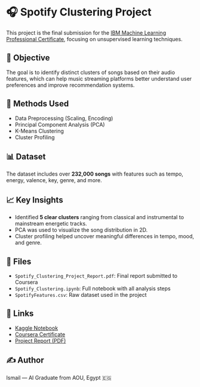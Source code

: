 # 🎧 Spotify Clustering Project

This project is the final submission for the [IBM Machine Learning Professional Certificate](https://www.coursera.org/professional-certificates/ibm-machine-learning), focusing on unsupervised learning techniques.

## 📌 Objective
The goal is to identify distinct clusters of songs based on their audio features, which can help music streaming platforms better understand user preferences and improve recommendation systems.

## 🧠 Methods Used
- Data Preprocessing (Scaling, Encoding)
- Principal Component Analysis (PCA)
- K-Means Clustering
- Cluster Profiling

## 📊 Dataset
The dataset includes over **232,000 songs** with features such as tempo, energy, valence, key, genre, and more.

## 📈 Key Insights
- Identified **5 clear clusters** ranging from classical and instrumental to mainstream energetic tracks.
- PCA was used to visualize the song distribution in 2D.
- Cluster profiling helped uncover meaningful differences in tempo, mood, and genre.

## 📁 Files
- `Spotify_Clustering_Project_Report.pdf`: Final report submitted to Coursera
- `Spotify_Clustering.ipynb`: Full notebook with all analysis steps
- `SpotifyFeatures.csv`: Raw dataset used in the project

## 🔗 Links
- [Kaggle Notebook](https://www.kaggle.com/)  
- [Coursera Certificate](https://www.coursera.org/)  
- [Project Report (PDF)](link-to-pdf)

## ✍️ Author
Ismail — AI Graduate from AOU, Egypt 🇪🇬  

